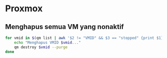 # Proxmox

## Menghapus  semua VM yang nonaktif&#x20;

```bash
for vmid in $(qm list | awk '$2 != "VMID" && $3 == "stopped" {print $1}'); do
    echo "Menghapus VMID $vmid..."
    qm destroy $vmid --purge
done

```

